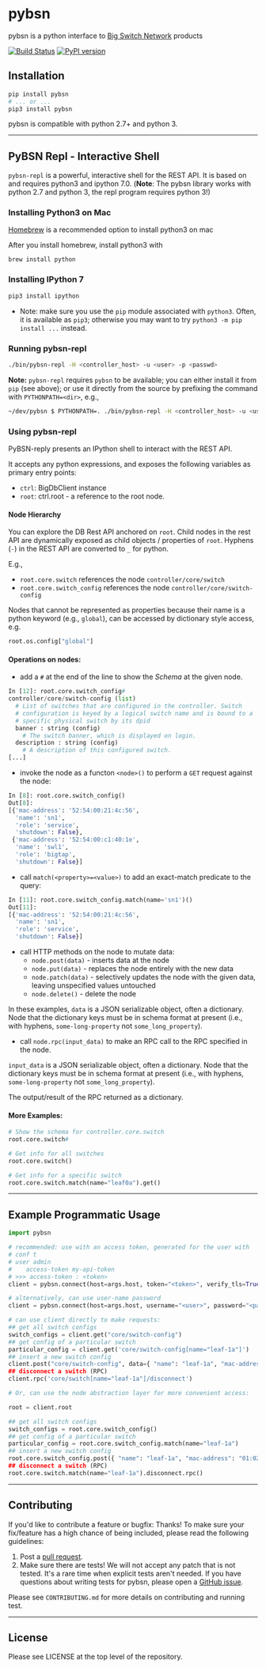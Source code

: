 # pybsn
pybsn is a python interface to [Big Switch Network](http://bigswitch.com) products

[![Build Status](https://travis-ci.org/bigswitch/pybsn.svg)](https://travis-ci.org/bigswitch/pybsn)
[![PyPI version](https://badge.fury.io/py/pybsn.svg)](https://pypi.python.org/pypi/pybsn/)

## Installation

```bash
pip install pybsn
# ... or ...
pip3 install pybsn
```
pybsn is compatible with python 2.7+ and python 3.

---
## PyBSN Repl - Interactive Shell

`pybsn-repl` is a powerful, interactive shell for the REST API. It is based on and requires python3 and ipython 7.0. (**Note**: The pybsn library works with python 2.7 and python 3, the repl program requires python 3!)

### Installing Python3 on Mac

[Homebrew](https://brew.sh/) is a recommended option to install python3 on mac

After you install homebrew, install python3 with

```
brew install python
```

### Installing IPython 7
```bash
pip3 install ipython
```
* Note: make sure you use the `pip` module associated with `python3`. Often, it is available as `pip3`; otherwise you may want to try `python3 -m pip install ...` instead.

### Running pybsn-repl
```bash
./bin/pybsn-repl -H <controller_host> -u <user> -p <passwd>
```
**Note:** `pybsn-repl` requires `pybsn` to be available; you can either install it from `pip` (see above); or use it directly from the source by prefixing the
command with `PYTHONPATH=<dir>`, e.g.,

```bash
~/dev/pybsn $ PYTHONPATH=. ./bin/pybsn-repl -H <controller_host> -u <user> -p <passwd>
```

### Using pybsn-repl

PyBSN-reply presents an IPython shell to interact with the REST API.

It accepts any python expressions, and exposes the following variables as primary
entry points:
* `ctrl`: BigDbClient instance
* `root`: ctrl.root - a reference to the root node.

#### Node Hierarchy

You can explore the DB Rest API anchored on `root`. Child nodes in the rest API are
dynamically exposed as child objects / properties of `root`. Hyphens (`-`) in the REST API
are converted to `_` for python.

E.g.,
* `root.core.switch` references the node `controller/core/switch`
* `root.core.switch_config` references the node `controller/core/switch-config`

Nodes that cannot be represented as properties because their name is a python keyword (e.g., `global`), can be accessed by dictionary style access, e.g.
```python
root.os.config["global"]
```

#### Operations on nodes:
* add a `#` at the end of the line to show the *Schema* at the given node.
```python
In [12]: root.core.switch_config#
controller/core/switch-config (list)
  # List of switches that are configured in the controller. Switch
  # configuration is keyed by a logical switch name and is bound to a
  # specific physical switch by its dpid
  banner : string (config)
    # The switch banner, which is displayed on login.
  description : string (config)
    # A description of this configured switch.
[...]
```

* invoke the node as a functon `<node>()` to perform a `GET` request against the node:
```python
In [8]: root.core.switch_config()
Out[8]:
[{'mac-address': '52:54:00:21:4c:56',
  'name': 'sn1',
  'role': 'service',
  'shutdown': False},
 {'mac-address': '52:54:00:c1:40:1e',
  'name': 'swl1',
  'role': 'bigtap',
  'shutdown': False}]
```
* call `match(<property>=<value>)` to add an exact-match predicate to the query:
```python
In [11]: root.core.switch_config.match(name='sn1')()
Out[11]:
[{'mac-address': '52:54:00:21:4c:56',
  'name': 'sn1',
  'role': 'service',
  'shutdown': False}]
```

* call HTTP methods on the node to mutate data:
   * `node.post(data)` - inserts data at the node
   * `node.put(data)` - replaces the node entirely with the new data
   * `node.patch(data)` - selectively updates the node with the given data, leaving unspecified values untouched
   * `node.delete()` - delete the node

In these examples, `data` is a JSON serializable object, often a dictionary. Node that the dictionary keys must be in schema format at present (i.e., with hyphens, `some-long-property` not `some_long_property`).

* call `node.rpc(input_data)` to make an RPC call to the RPC specified in the node.

`input_data` is a JSON serializable object, often a dictionary. Node that the dictionary keys must be in schema format at present (i.e., with hyphens, `some-long-property` not `some_long_property`).

The output/result of the RPC returned as a dictionary.


#### More Examples:

```python
# Show the schema for controller.core.switch
root.core.switch#

# Get info for all switches
root.core.switch()

# Get info for a specific switch
root.core.switch.match(name="leaf0a").get()
```


---
## Example Programmatic Usage

```python
import pybsn

# recommended: use with an access token, generated for the user with
# conf t
# user admin
#    access-token my-api-token
# >>> access-token : <token>
client = pybsn.connect(host=args.host, token="<token>", verify_tls=True|False)

# alternatively, can use user-name password
client = pybsn.connect(host=args.host, username="<user>", password="<password>", verify_tls=True|False)

# can use client directly to make requests:
## get all switch configs
switch_configs = client.get("core/switch-config")
## get config of a particular switch
particular_config = client.get('core/switch-config[name="leaf-1a"]')
## insert a new switch config
client.post("core/switch-config", data={ "name": "leaf-1a", "mac-address": "01:02:03:04:05:06 } )
## disconnect a switch (RPC)
client.rpc('core/switch[name="leaf-1a"]/disconnect')

# Or, can use the node abstraction layer for more convenient access:

root = client.root

## get all switch configs
switch_configs = root.core.switch_config()
## get config of a particular switch
particular_config = root.core.switch_config.match(name="leaf-1a")
## insert a new switch config
root.core.switch_config.post({ "name": "leaf-1a", "mac-address": "01:02:03:04:05:06 })
## disconnect a switch (RPC)
root.core.switch.match(name="leaf-1a").disconnect.rpc()
```

---
## Contributing

If you'd like to contribute a feature or bugfix: Thanks! To make sure your
fix/feature has a high chance of being included, please read the following
guidelines:

1. Post a [pull request](https://github.com/floodlight/pybsn/compare/).
2. Make sure there are tests! We will not accept any patch that is not tested.
   It's a rare time when explicit tests aren't needed. If you have questions
   about writing tests for pybsn, please open a
   [GitHub issue](https://github.com/floodlight/pybsn/issues/new).

Please see `CONTRIBUTING.md` for more details on contributing and running test.

---

## License

Please see LICENSE at the top level of the repository.
